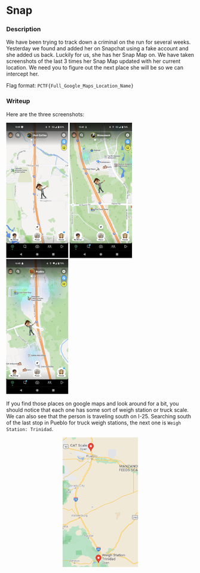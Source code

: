 # Snap

### Description
We have been trying to track down a criminal on the run for several weeks. Yesterday we found and added her on Snapchat using a fake account and she added us back. Luckily for us, she has her Snap Map on. We have taken screenshots of the last 3 times her Snap Map updated with her current location. We need you to figure out the next place she will be so we can intercept her. 

Flag format: `PCTF{Full_Google_Maps_Location_Name}`

### Writeup
Here are the three screenshots:

<p align="left">
<img src="https://github.com/NihilistPenguin/PatriotCTF2022-Writeups/raw/main/writeup-images/first.png" width=33%  height=33%>
<img src="https://github.com/NihilistPenguin/PatriotCTF2022-Writeups/raw/main/writeup-images/second.png" width=33%  height=33%>
<img src=https://github.com/NihilistPenguin/PatriotCTF2022-Writeups/raw/main/writeup-images/third.png" width=33%  height=33%>
</p>

If you find those places on google maps and look around for a bit, you should notice that each one has some sort of weigh station or truck scale. We can also see that the person is traveling south on I-25. Searching south of the last stop in Pueblo for truck weigh stations, the next one is `Weigh Station: Trinidad`.

<p align="center"><img src="https://github.com/NihilistPenguin/PatriotCTF2022-Writeups/raw/main/writeup-images/trinidad_map.png" width=40%  height=40%></p>

